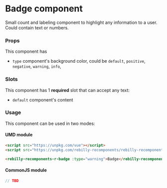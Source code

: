 # Badge component

Small count and labeling component to highlight any information to a user. Could contain text or numbers.

### Props

This component has 

* `type` component's background color, could be `default`, `positive`, `negative`, `warning`, `info`,

### Slots

This component has 1 **required** slot that can accept any text:

* `default` component's content

### Usage

This component can be used in two modes:

#### UMD module

```html
<script src="https://unpkg.com/vue"></script>
<script src="https://unpkg.com/rebilly-recomponents/rebilly-recomponents.umd.min.js"></script>

<rebilly-recomponents-r-badge :type="warning">Badge</rebilly-recomponents-r-badge>

```

#### CommonJS module

```javascript
// TBD
```